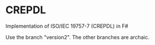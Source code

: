 # CREPDL
Implementation of ISO/IEC 19757-7 (CREPDL) in F#

Use the branch "version2". The other branches are archaic.
